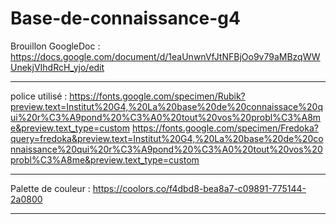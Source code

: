 # Base-de-connaissance-g4

Brouillon GoogleDoc : https://docs.google.com/document/d/1eaUnwnVfJtNFBjOo9v79aMBzqWWUnekjVIhdRcH_yjo/edit

********

police utilisé : https://fonts.google.com/specimen/Rubik?preview.text=Institut%20G4,%20La%20base%20de%20connaissace%20qui%20r%C3%A9pond%20%C3%A0%20tout%20vos%20probl%C3%A8me&preview.text_type=custom
https://fonts.google.com/specimen/Fredoka?query=fredoka&preview.text=Institut%20G4,%20La%20base%20de%20connaissance%20qui%20r%C3%A9pond%20%C3%A0%20tout%20vos%20probl%C3%A8me&preview.text_type=custom

********

Palette de couleur : https://coolors.co/f4dbd8-bea8a7-c09891-775144-2a0800

********

